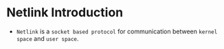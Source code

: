 # Netlink Introduction

* `Netlink` is a `socket based protocol` for communication between `kernel space` and `user space`.

